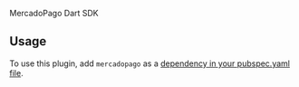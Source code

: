 MercadoPago Dart SDK

## Usage
To use this plugin, add `mercadopago` as a [dependency in your pubspec.yaml file](https://flutter.io/platform-plugins/).

